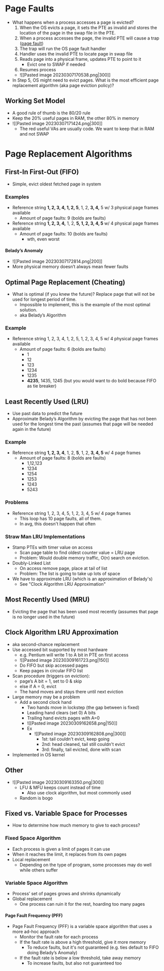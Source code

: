 # Page Faults
- What happens when a process accesses a page is evicted?
	1. When the OS evicts a page, it sets the PTE as invalid and stores the location of the page in the swap file in the PTE.
	2. When a process accesses the page, the invalid PTE will cause a trap (<u>page fault</u>)
	3. The trap will run the OS page fault handler 
	4. Handler uses the invalid PTE to locate page in swap file
	5. Reads page into a physical frame, updates PTE to point to it
		- Evict one to SWAP if needed
	6. Resumes process
	- ![[Pasted image 20230307170538.png|300]]
- In Step 5, OS might need to evict pages. What is the most efficient page replacement algorithm (aka page eviction policy)?
## Working Set Model
- A good rule of thumb is the 80/20 rule
- Keep the 20% useful pages in RAM, the other 80% in memory
- ![[Pasted image 20230307171424.png|300]]
	- The red useful VAs are usually code. We want to keep that in RAM and not SWAP
# Page Replacement Algorithms
## First-In First-Out (FIFO)
- Simple, evict oldest fetched page in system
### Examples
- Reference string **1, 2, 3, 4, 1, 2, 5**, 1, 2, **3, 4,** 5 w/ 3 physical page frames available
	- Amount of page faults: 9 (bolds are faults)
- Reference string **1, 2, 3, 4,** 1, 2, **5, 1, 2, 3, 4, 5** w/ 4 physical page frames available
	- Amount of page faults: 10 (bolds are faults)
		- wth, even worst
#### Belady’s Anomaly
- ![[Pasted image 20230307172814.png|200]]
- More physical memory doesn’t always mean fewer faults
## Optimal Page Replacement (Cheating)
- What is optimal (if you knew the future)? Replace page that will not be used for longest period of time.
	- Impossible to implement, this is the example of the most optimal solution.
	- aka Belady’s Algorithm
### Example
- Reference string 1, 2, 3, 4, 1, 2, 5, 1, 2, 3, 4, 5 w/ 4 physical page frames available
	- Amount of page faults: 6 (bolds are faults)
		- 1
		- 12
		- 123
		- 1234
		- 1235
		- **4235**, 1435, 1245 (but you would want to do bold because FIFO as tie breaker)
## Least Recently Used (LRU)
- Use past data to predict the future
- Approximate Belady’s Algorithm by evicting the page that has not been used for the longest time the past (assumes that page will be needed again in the future)
### Example
- Reference string **1, 2, 3, 4**, 1, 2, **5**, 1, 2, **3, 4, 5** w/ 4 page frames
	- Amount of page faults: 8 (bolds are faults)
		- 1,12,123
		- 1234
		- 1254
		- 1253
		- 1243
		- 5243
### Problems
- Reference string 1, 2, 3, 4, 5, 1, 2, 3, 4, 5 w/ 4 page frames
	- This loop has 10 page faults, all of them.
	- In avg, this doesn't happen that often
### Straw Man LRU Implementations
- Stamp PTEs with timer value on access
	- Scan page table to find oldest counter value = LRU page
	- Problem: Would double memory traffic, O(n) search on eviction.
- Doubly-Linked List
	- On access remove page, place at tail of list
	- Problem: The list is going to take up lots of space
- We have to approximate LRU (which is an approximation of Belady's)
	- See \"Clock Algorithm LRU Approximation\"
## Most Recently Used (MRU)
- Evicting the page that has been used most recently (assumes that page is no longer used in the future)
## Clock Algorithm LRU Approximation
- aka second-chance replacement
- Use accessed bit supported by most hardware
	- e.g. Pentium will write 1 to A bit in PTE on first access
	- ![[Pasted image 20230309161723.png|150]]
	- Do FIFO but skip accessed pages
	- Keep pages in circular FIFO list
- Scan procedure (triggers on eviction):
	- page’s A bit = 1, set to 0 & skip
	- else if A = 0, evict
	- The hand moves and stays there until next eviction
- Large memory may be a problem
	- Add a second clock hand
		- Two hands move in lockstep (the gap between is fixed)
		- Leading hand clears (set 0) A bits
		- Trailing hand evicts pages with A=0
		- ![[Pasted image 20230309162658.png|150]]
		- Ex
			- ![[Pasted image 20230309162808.png|300]]
				- 1st: tail couldn't evict, keep going
				- 2nd: head cleaned, tail still couldn't evict
				- 3rd: finally, tail evicted, done with scan
- Implemented in OS kernel
## Other
- ![[Pasted image 20230309163350.png|300]]
	- LFU & MFU keeps count instead of time
		- Also use clock algorithm, but most commonly used
	- Random is bogo
## Fixed vs. Variable Space for Processes
- How to determine how much memory to give to each process?
### Fixed Space Algorithm
- Each process is given a limit of pages it can use
- When it reaches the limit, it replaces from its own pages
- Local replacement
	- Depending on the type of program, some processes may do well while others suffer
### Variable Space Algorithm
- Process’ set of pages grows and shrinks dynamically
- Global replacement
	- One process can ruin it for the rest, hoarding too many pages
#### Page Fault Frequency (PFF)
- Page Fault Frequency (PFF) is a variable space algorithm that uses a more ad-hoc approach
	- Monitor the fault rate for each process
	- If the fault rate is above a high threshold, give it more memory
		- To reduce faults, but it's not guaranteed (e.g. ties default to FIFO doing Belady’s Anomaly)
	- If the fault rate is below a low threshold, take away memory
		- To increase faults, but also not guaranteed too